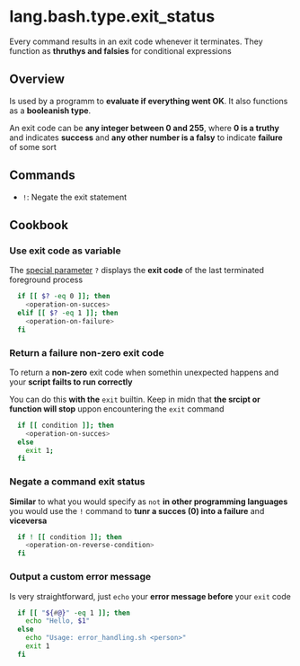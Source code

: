 # lang.bash.type.exit_status

Every command results in an exit code whenever it terminates. They function as
**thruthys and falsies** for conditional expressions

## Overview

Is used by a programm to **evaluate if everything went OK**. It also functions
as a **booleanish type**.

An exit code can be **any integer between 0 and 255**, where **0 is a truthy**
and indicates **success** and **any other number is a falsy** to indicate
**failure** of some sort

## Commands

- `!`: Negate the exit statement

## Cookbook

### Use exit code as variable

The [special parameter](./y2lh.md) `?` displays the **exit code** of the last
terminated foreground process

```bash
  if [[ $? -eq 0 ]]; then
    <operation-on-succes>
  elif [[ $? -eq 1 ]]; then
    <operation-on-failure>
  fi
```

### Return a failure non-zero exit code

To return a **non-zero** exit code when somethin unexpected happens and your
**script failts to run correctly**

You can do this **with the** `exit` builtin. Keep in midn that **the srcipt or
function will stop** uppon encountering the `exit` command

```bash
  if [[ condition ]]; then
    <operation-on-succes>
  else
    exit 1;
  fi
```

### Negate a command exit status

**Similar** to what you would specify as `not` **in other programming
languages** you would use the `!` command to **tunr a succes (0) into a
failure** and **viceversa**

```bash
  if ! [[ condition ]]; then
    <operation-on-reverse-condition>
  fi
```

### Output a custom error message

Is very straightforward, just `echo` your **error message before** your `exit`
code

```bash
  if [[ "${#@}" -eq 1 ]]; then
    echo "Hello, $1"
  else
    echo "Usage: error_handling.sh <person>"
    exit 1
  fi
```
